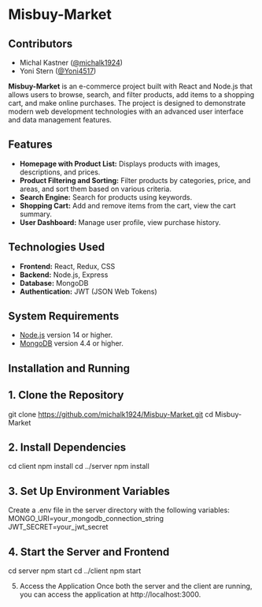# Misbuy-Market

## Contributors

- Michal Kastner ([@michalk1924](https://github.com/michalk1924))
- Yoni Stern ([@Yoni4517](https://github.com/Yoni4517))

**Misbuy-Market** is an e-commerce project built with React and Node.js that allows users to browse, search, and filter products, add items to a shopping cart, and make online purchases.
The project is designed to demonstrate modern web development technologies with an advanced user interface and data management features.

## Features

- **Homepage with Product List:** Displays products with images, descriptions, and prices.
- **Product Filtering and Sorting:** Filter products by categories, price, and areas, and sort them based on various criteria.
- **Search Engine:** Search for products using keywords.
- **Shopping Cart:** Add and remove items from the cart, view the cart summary.
- **User Dashboard:** Manage user profile, view purchase history.

## Technologies Used

- **Frontend:** React, Redux, CSS
- **Backend:** Node.js, Express
- **Database:** MongoDB
- **Authentication:** JWT (JSON Web Tokens)

## System Requirements

- [Node.js](https://nodejs.org/) version 14 or higher.
- [MongoDB](https://www.mongodb.com/) version 4.4 or higher.

## Installation and Running

## 1. Clone the Repository
git clone https://github.com/michalk1924/Misbuy-Market.git
cd Misbuy-Market

## 2. Install Dependencies
cd client
npm install
cd ../server
npm install

## 3.  Set Up Environment Variables
Create a .env file in the server directory with the following variables:
MONGO_URI=your_mongodb_connection_string
JWT_SECRET=your_jwt_secret

## 4. Start the Server and Frontend
cd server
npm start
cd ../client
npm start

5. Access the Application
Once both the server and the client are running, you can access the application at http://localhost:3000.
